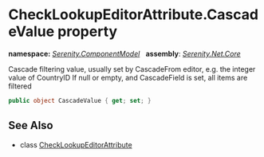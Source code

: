 # CheckLookupEditorAttribute.CascadeValue property
**namespace:** *[Serenity.ComponentModel](../../README.md#serenity.componentmodel-namespace)*   **assembly**: *[Serenity.Net.Core](../../README.md)*

Cascade filtering value, usually set by CascadeFrom editor, e.g. the integer value of CountryID If null or empty, and CascadeField is set, all items are filtered

```csharp
public object CascadeValue { get; set; }
```

## See Also

* class [CheckLookupEditorAttribute](../CheckLookupEditorAttribute.md)